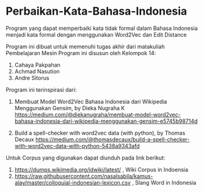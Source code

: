 # Perbaikan-Kata-Bahasa-Indonesia
Program yang dapat memperbaiki kata tidak formal dalam Bahasa Indonesia menjadi kata formal dengan menggunakan Word2Vec dan Edit Distance

Program ini dibuat untuk memenuhi tugas akhir dari matakuliah Pembelajaran Mesin
Program ini disusun oleh Kelompok 14:
1. Cahaya Pakpahan
2. Achmad Nasution
3. Andre Sitorus

Program ini terinspirasi dari:
1. Membuat Model Word2Vec Bahasa Indonesia dari Wikipedia Menggunakan Gensim, by Dieka Nugraha K
https://medium.com/@diekanugraha/membuat-model-word2vec-bahasa-indonesia-dari-wikipedia-menggunakan-gensim-e5745b98714d

2. Build a spell-checker with word2vec data (with python), by Thomas Decaux
https://medium.com/@thomasdecaux/build-a-spell-checker-with-word2vec-data-with-python-5438a9343afd

Untuk Corpus yang digunakan dapat diunduh pada link berikut:
1. https://dumps.wikimedia.org/idwiki/latest/ , Wiki Corpus in Indoensia
2. https://raw.githubusercontent.com/nasalsabila/kamus-alay/master/colloquial-indonesian-lexicon.csv , Slang Word in Indonesia

